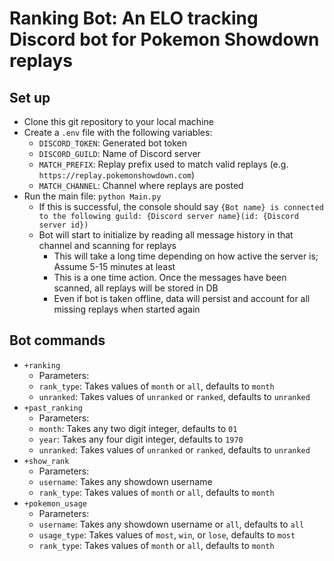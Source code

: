 # Ranking Bot: An ELO tracking Discord bot for Pokemon Showdown replays

## Set up
- Clone this git repository to your local machine
- Create a `.env` file with the following variables:
  - `DISCORD_TOKEN`: Generated bot token
  - `DISCORD_GUILD`: Name of Discord server
  - `MATCH_PREFIX`: Replay prefix used to match valid replays (e.g. `https://replay.pokemonshowdown.com`)
  - `MATCH_CHANNEL`: Channel where replays are posted
- Run the main file: `python Main.py`
  - If this is successful, the console should say `{Bot name} is connected to the following guild: {Discord server name}(id: {Discord server id})`
  - Bot will start to initialize by reading all message history in that channel and scanning for replays
    - This will take a long time depending on how active the server is; Assume 5-15 minutes at least
    - This is a one time action. Once the messages have been scanned, all replays will be stored in DB
    - Even if bot is taken offline, data will persist and account for all missing replays when started again
   
## Bot commands
- `+ranking`
  - Parameters:
  - `rank_type`: Takes values of `month` or `all`, defaults to `month`
  - `unranked`: Takes values of `unranked` or `ranked`, defaults to `unranked`
- `+past_ranking`
  - Parameters:
  - `month`: Takes any two digit integer, defaults to `01`
  - `year`: Takes any four digit integer, defaults to `1970`
  - `unranked`: Takes values of `unranked` or `ranked`, defaults to `unranked`
- `+show_rank`
  - Parameters:
  - `username`: Takes any showdown username
  - `rank_type`: Takes values of `month` or `all`, defaults to `month`
- `+pokemon_usage`
  - Parameters:
  - `username`: Takes any showdown username or `all`, defaults to `all`
  - `usage_type`: Takes values of `most`, `win`, or `lose`, defaults to `most`
  - `rank_type`: Takes values of `month` or `all`, defaults to `month`
